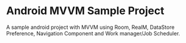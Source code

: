 # Android MVVM Sample Project
A sample android project with MVVM using Room, RealM, DataStore Preference, Navigation Component and Work manager/Job Scheduler.

